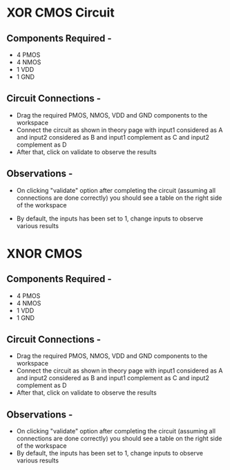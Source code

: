 # XOR CMOS Circuit 

## Components Required - 

* 4 PMOS
* 4 NMOS
* 1 VDD
* 1 GND

## Circuit Connections - 

* Drag the required PMOS, NMOS, VDD and GND components to the workspace
* Connect the circuit as shown in theory page with input1 considered as A and input2 considered as B and input1 complement as C and input2 complement as D
* After that, click on validate to observe the results



## Observations - 

* On clicking "validate" option after completing the circuit (assuming all connections are done correctly) you should see a table on the right side of the workspace

* By default, the inputs has been set to 1, change inputs to observe various results


# XNOR CMOS

## Components Required - 

* 4 PMOS
* 4 NMOS
* 1 VDD
* 1 GND

## Circuit Connections - 

* Drag the required PMOS, NMOS, VDD and GND components to the workspace
* Connect the circuit as shown in theory page with input1 considered as A and input2 considered as B and input1 complement as C and input2 complement as D
* After that, click on validate to observe the results



## Observations - 

* On clicking "validate" option after completing the circuit (assuming all connections are done correctly) you should see a table on the right side of the workspace
* By default, the inputs has been set to 1, change inputs to observe various results
